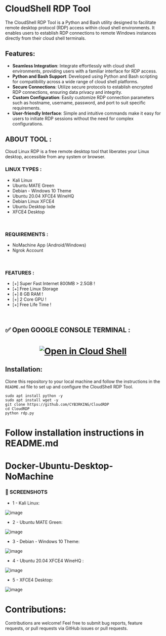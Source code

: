 # CloudShell RDP Tool

The CloudShell RDP Tool is a Python and Bash utility designed to facilitate remote desktop protocol (RDP) access within cloud shell environments. It enables users to establish RDP connections to remote Windows instances directly from their cloud shell terminals.

## Features:

- **Seamless Integration**: Integrate effortlessly with cloud shell environments, providing users with a familiar interface for RDP access.
- **Python and Bash Support**: Developed using Python and Bash scripting for compatibility across a wide range of cloud shell platforms.
- **Secure Connections**: Utilize secure protocols to establish encrypted RDP connections, ensuring data privacy and integrity.
- **Custom Configuration**: Easily customize RDP connection parameters such as hostname, username, password, and port to suit specific requirements.
- **User-friendly Interface**: Simple and intuitive commands make it easy for users to initiate RDP sessions without the need for complex configurations.
## ABOUT TOOL :
Cloud Linux RDP is a free remote desktop tool that liberates your Linux desktop, accessible from any system or browser.
<br>

### LINUX TYPES :

* Kali Linux
* Ubuntu MATE Green
* Debian - Windows 10 Theme
* Ubuntu 20.04 XFCE4 WineHQ
* Debian Linux XFCE4 
* Ubuntu Desktop lxde 
* XFCE4 Desktop
<br>


### REQUIREMENTS :

* NoMachine App (Android/Windows) 
* Ngrok Account 
<br>

### FEATURES :

* [+] Super Fast Internet 800MB > 2.5GB !
* [+] Free Linux Storage 
* [+] 8 GB RAM !
* [+] 2 Core GPU !
* [+] Free Life Time !
<br>

## ✅ Open GOOGLE CONSOLE TERMINAL :

# <p align="center"> [![Open in Cloud Shell](https://user-images.githubusercontent.com/27065646/92304704-8d146d80-ef80-11ea-8c29-0deaabb1c702.png)](https://shell.cloud.google.com/)
## Installation:

Clone this repository to your local machine and follow the instructions in the `README.md` file to set up and configure the CloudShell RDP Tool.

```
sudo apt install python -y
sudo apt install wget -y
git clone https://github.com/CYB3RKING/CloudRDP
cd CloudRDP
python rdp.py
```
# Follow installation instructions in README.md
# Docker-Ubuntu-Desktop-NoMachine
  ### 📸 SCREENSHOTS 

- 1 - Kali Linux:

![image](https://user-images.githubusercontent.com/58414694/149538842-9f666319-2e89-410c-8573-51c1e65d3f03.png)

- 2 - Ubuntu MATE Green:

![image](https://user-images.githubusercontent.com/58414694/149459685-27d51920-4616-4b3e-94de-2982f78f9295.png)


- 3 - Debian - Windows 10 Theme:

![image](https://user-images.githubusercontent.com/58414694/149808540-5cfe38ee-a88b-4e8b-a1e9-2a5a1fda7f1d.png)


- 4 - Ubuntu 20.04 XFCE4 WineHQ :

![image](https://user-images.githubusercontent.com/58414694/149620450-4558489e-f00e-4035-8ccd-4ca231f900a4.png)

  - 5 - XFCE4 Desktop:

![image](https://user-images.githubusercontent.com/58414694/149454910-33dd1c5b-bbbd-4cc8-b9b7-5b7331723034.png)


# Contributions:
Contributions are welcome! Feel free to submit bug reports, feature requests, or pull requests via GitHub issues or pull requests.
